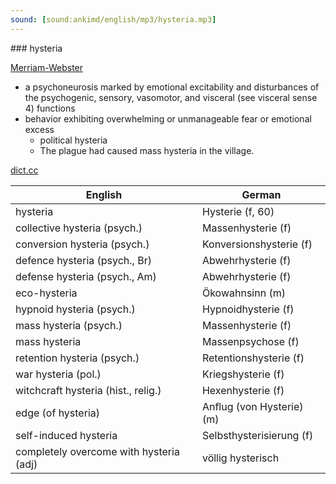 ```yaml
---
sound: [sound:ankimd/english/mp3/hysteria.mp3]
---
```


\### hysteria

[Merriam-Webster](https://www.merriam-webster.com/dictionary/hysteria)

- a psychoneurosis marked by emotional excitability and disturbances of the psychogenic, sensory, vasomotor, and visceral (see visceral sense 4) functions
- behavior exhibiting overwhelming or unmanageable fear or emotional excess
    - political hysteria
    - The plague had caused mass hysteria in the village.

[dict.cc](https://www.dict.cc/hysteria)

| English        | German       |
| -------------- | ------------ |
| hysteria | Hysterie (f, 60) |
| collective hysteria (psych.) | Massenhysterie (f) |
| conversion hysteria (psych.) | Konversionshysterie (f) |
| defence hysteria (psych., Br) | Abwehrhysterie (f) |
| defense hysteria (psych., Am) | Abwehrhysterie (f) |
| eco-hysteria | Ökowahnsinn (m) |
| hypnoid hysteria (psych.) | Hypnoidhysterie (f) |
| mass hysteria (psych.) | Massenhysterie (f) |
| mass hysteria | Massenpsychose (f) |
| retention hysteria (psych.) | Retentionshysterie (f) |
| war hysteria (pol.) | Kriegshysterie (f) |
| witchcraft hysteria (hist., relig.) | Hexenhysterie (f) |
| edge (of hysteria) | Anflug (von Hysterie) (m) |
| self-induced hysteria | Selbsthysterisierung (f) |
| completely overcome with hysteria (adj) | völlig hysterisch |
